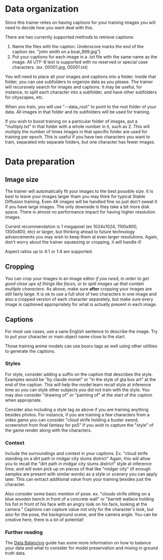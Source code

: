# Data organization

Since this trainer relies on having captions for your training images you will need to decide how you want deal with this.

There are two currently supported methods to retrieve captions:

1. Name the files with the caption.  Underscore marks the end of the caption (ex. "john smith on a boat_999.jpg")
2. Put your captions for each image in a .txt file with the same name as the image.  All UTF-8 text is supported with no reserved or special case characters. (ex. 00001.jpg, 00001.txt)

You will need to place all your images and captions into a folder.  Inside that folder, you can use subfolders to organize data as you please.  The trainer will recursively search for images and captions.  It may be useful, for instance, to split each character into a subfolder, and have other subfolders for cityscapes, etc.

When you train, you will use "--data_root" to point to the root folder of your data.  All images in that folder and its subfolders will be used for training.

If you wish to boost training on a particular folder of images, put a "multiply.txt" in that folder with a whole number in it, such as 2.  This will multiply the number of times images in that specific folder are used for training per epoch.   This is useful if you have two characters you want to train, separated into separate folders, but one character has fewer images. 

# Data preparation

## Image size

The trainer will automatically fit your images to the best possible size. It is best to leave your images larger tham you may think for typical Stable Diffusion training.  Even 4K images will be handled fine so just don't sweat it if you have large images.  The only downside is they take a bit more disk space.  There is almost no performance impact for having higher resolution images.

Current recommendation is 1 megapixel (ex 1024x1024, 1100x900, 1300x800, etc) or larger, but thinking ahead to future technology advancements you may wish to keep them at even larger resolutions. Again, don't worry about the trainer squeezing or cropping, it will handle it!

Aspect ratios up to 4:1 or 1:4 are supported. 

## Cropping

You can crop your images in an image editor *if you need, in order to get good close ups of things like faces, or to split images up that contain multiple characters.*  As above, make sure **after** cropping your images are still fairly large.  It is ok to use a full shot of two characters in one image and also a cropped version of each character separately, but make sure every image is captioned appropriately for what is actually present in each image.

## Captions

For most use cases, use a sane English sentence to describe the image.  Try to put your character or main object name close to the start.

Those training anime models can use booru tags as well using other utilities to generate the captions.

### Styles

For style, consider adding a suffix on the caption that describes the style.  Examples would be "by claude monet" or "in the style of gta box art" at the end of the caption.  This will help the model learn recall style at inference time so you can style other subjects you did not train with the style. You may also consider "drawing of" or "painting of" at the start of the caption when appropriate.

Consider also including a style tag as above if you are training anything besides photos.  For instance, if you are training a few characters from a video game you can consider "cloud strife holding a buster sword, screenshot from final fantasy for ps5" if you wish to capture the "style" of the game render along with the characters.

### Context

Include the surroundings and context in your captions.  Ex. "cloud strife standing on a dirt path in midgar city slums district"  Again, this will allow you to recall the "dirt path in midgar city slums district" style at inference time, and will even pick up on pieces of that like "midgar city" (if enough samples are present with similar words) as a style or scenery you can apply later.  This can extract additional value from your training besides just the character.

Also consider some basic mention of pose.  ex. "clouds strife sitting on a blue wooden bench in front of a concrete wall" or "barrett wallace holding his fist in front of his face with an angry look on his face, looking at the camera."  Captions can capture value not only for the character's look, but also for the pose, the background scene, and the camera angle.  You can be creative here, there is a lot of potential!

### Further reading

The [Data Balancing](BALANCING.md) guide has some more information on how to balance your data and what to consider for model preservation and mixing in ground truth data.
